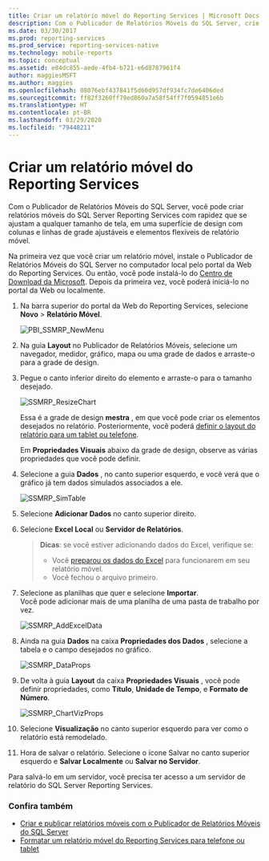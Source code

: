 ```yaml
---
title: Criar um relatório móvel do Reporting Services | Microsoft Docs
description: Com o Publicador de Relatórios Móveis do SQL Server, crie relatórios móveis do SQL Server Reporting Services para qualquer tamanho de tela com elementos de relatório móvel flexíveis.
ms.date: 03/30/2017
ms.prod: reporting-services
ms.prod_service: reporting-services-native
ms.technology: mobile-reports
ms.topic: conceptual
ms.assetid: e84dc855-aede-4fb4-b721-e6d8787961f4
author: maggiesMSFT
ms.author: maggies
ms.openlocfilehash: 08076ebf437841f5d60d957df934fc7de6406ded
ms.sourcegitcommit: ff82f3260ff79ed860a7a58f54ff7f0594851e6b
ms.translationtype: HT
ms.contentlocale: pt-BR
ms.lasthandoff: 03/29/2020
ms.locfileid: "79448211"
---
```

# <a name="create-a-reporting-services-mobile-report"></a>Criar um relatório móvel do Reporting Services
Com o Publicador de Relatórios Móveis do SQL Server, você pode criar relatórios móveis do SQL Server Reporting Services com rapidez que se ajustam a qualquer tamanho de tela, em uma superfície de design com colunas e linhas de grade ajustáveis e elementos flexíveis de relatório móvel.  
  
Na primeira vez que você criar um relatório móvel, instale o Publicador de Relatórios Móveis do SQL Server no computador local pelo portal da Web do Reporting Services. Ou então, você pode instalá-lo do [Centro de Download da Microsoft](https://go.microsoft.com/fwlink/?LinkID=733527). Depois da primeira vez, você poderá iniciá-lo no portal da Web ou localmente.   
    
1. Na barra superior do portal da Web do Reporting Services, selecione **Novo** > **Relatório Móvel**.  
  
   ![PBI_SSMRP_NewMenu](../../reporting-services/mobile-reports/media/pbi-ssmrp-newmenu.png)  
     
2. Na guia **Layout** no Publicador de Relatórios Móveis, selecione um navegador, medidor, gráfico, mapa ou uma grade de dados e arraste-o para a grade de design.  
  
3. Pegue o canto inferior direito do elemento e arraste-o para o tamanho desejado.  
  
   ![SSMRP_ResizeChart](../../reporting-services/mobile-reports/media/ssmrp-resizechart.png)  
  
   Essa é a grade de design **mestra** , em que você pode criar os elementos desejados no relatório. Posteriormente, você poderá [definir o layout do relatório para um tablet ou telefone](../../reporting-services/mobile-reports/lay-out-a-reporting-services-mobile-report-for-phone-or-tablet.md).     
     
   Em **Propriedades Visuais** abaixo da grade de design, observe as várias propriedades que você pode definir.  
     
4. Selecione a guia **Dados** , no canto superior esquerdo, e você verá que o gráfico já tem dados simulados associados a ele.   
  
   ![SSMRP_SimTable](../../reporting-services/mobile-reports/media/ssmrp-simtable.png)  
  
5. Selecione **Adicionar Dados** no canto superior direito.  
  
6. Selecione **Excel Local** ou **Servidor de Relatórios**.  
  
   >**Dicas**: se você estiver adicionando dados do Excel, verifique se:  
    >* Você [preparou os dados do Excel](../../reporting-services/mobile-reports/prepare-excel-data-for-reporting-services-mobile-reports.md) para funcionarem em seu relatório móvel.  
    >* Você fechou o arquivo primeiro.  
7. Selecione as planilhas que quer e selecione **Importar**.   
   Você pode adicionar mais de uma planilha de uma pasta de trabalho por vez.  
    
     ![SSMRP_AddExcelData](../../reporting-services/mobile-reports/media/ssmrp-addexceldata.png)  
  
8. Ainda na guia **Dados** na caixa **Propriedades dos Dados** , selecione a tabela e o campo desejados no gráfico.  
  
   ![SSMRP_DataProps](../../reporting-services/mobile-reports/media/ssmrp-dataprops.png)  
  
9. De volta à guia **Layout** da caixa **Propriedades Visuais** , você pode definir propriedades, como **Título**, **Unidade de Tempo**, e **Formato de Número**.  
  
   ![SSMRP_ChartVizProps](../../reporting-services/mobile-reports/media/ssmrp-chartvizprops.png)  
    
10. Selecione **Visualização** no canto superior esquerdo para ver como o relatório está remodelado.  
  
11. Hora de salvar o relatório. Selecione o ícone Salvar no canto superior esquerdo e **Salvar Localmente** ou **Salvar no Servidor**.  
  
   Para salvá-lo em um servidor, você precisa ter acesso a um servidor de relatório do SQL Server Reporting Services.  
     
   ### <a name="see-also"></a>Confira também  
     
-   [Criar e publicar relatórios móveis com o Publicador de Relatórios Móveis do SQL Server](../../reporting-services/mobile-reports/create-mobile-reports-with-sql-server-mobile-report-publisher.md)  
-   [Formatar um relatório móvel do Reporting Services para telefone ou tablet](../../reporting-services/mobile-reports/lay-out-a-reporting-services-mobile-report-for-phone-or-tablet.md)  
  
   
